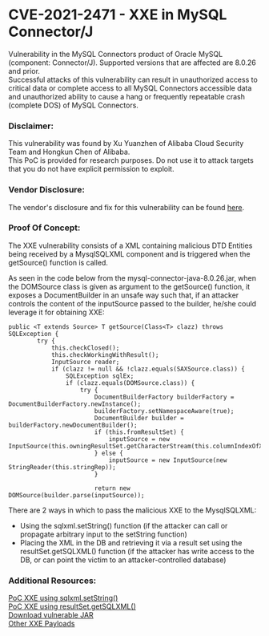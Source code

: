 # CVE-2021-2471 - XXE in MySQL Connector/J

Vulnerability in the MySQL Connectors product of Oracle MySQL (component: Connector/J). Supported versions that are affected are 8.0.26 and prior.
</br>
Successful attacks of this vulnerability can result in unauthorized access to critical data or complete access to all MySQL Connectors accessible data and unauthorized ability to cause a hang or frequently repeatable crash (complete DOS) of MySQL Connectors.

### Disclaimer:

This vulnerability was found by Xu Yuanzhen of Alibaba Cloud Security Team and Hongkun Chen of Alibaba.
</br>
This PoC is provided for research purposes. Do not use it to attack targets that you do not have explicit permission to exploit.

### Vendor Disclosure:

The vendor's disclosure and fix for this vulnerability can be found [here](https://www.oracle.com/security-alerts/cpuoct2021.html).

### Proof Of Concept:

The XXE vulnerability consists of a XML containing malicious DTD Entities being received by a MysqlSQLXML component and is triggered when the getSource() function is called.
</br>

As seen in the code below from the mysql-connector-java-8.0.26.jar, when the DOMSource class is given as argument to the getSource() function, it exposes a DocumentBuilder in an unsafe way such that, if an attacker controls the content of the inputSource passed to the builder, he/she could leverage it for obtaining XXE:

```
public <T extends Source> T getSource(Class<T> clazz) throws SQLException {
        try {
            this.checkClosed();
            this.checkWorkingWithResult();
            InputSource reader;
            if (clazz != null && !clazz.equals(SAXSource.class)) {
                SQLException sqlEx;
                if (clazz.equals(DOMSource.class)) {
                    try {
                        DocumentBuilderFactory builderFactory = DocumentBuilderFactory.newInstance();
                        builderFactory.setNamespaceAware(true);
                        DocumentBuilder builder = builderFactory.newDocumentBuilder();
                        if (this.fromResultSet) {
                            inputSource = new InputSource(this.owningResultSet.getCharacterStream(this.columnIndexOfXml));
                        } else {
                            inputSource = new InputSource(new StringReader(this.stringRep));
                        }

                        return new DOMSource(builder.parse(inputSource));
```

There are 2 ways in which to pass the malicious XXE to the MysqlSQLXML:
- Using the sqlxml.setString() function (if the attacker can call or propagate arbitrary input to the setString function)
- Placing the XML in the DB and retrieving it via a result set using the resultSet.getSQLXML() function (if the attacker has write access to the DB, or can point the victim to an attacker-controlled database)

### Additional Resources:

[PoC XXE using sqlxml.setString()](Test.java)
</br>
[PoC XXE using resultSet.getSQLXML()](https://github.com/SecCoder-Security-Lab/jdbc-sqlxml-xxe/blob/main/src/main/java/me/threedr3am/bug/jdbc/sqlxml/xxe/oracle/OracleJDBC.java)
</br>
[Download vulnerable JAR](https://downloads.mysql.com/archives/get/p/3/file/mysql-connector-java-8.0.26.zip)
</br>
[Other XXE Payloads](https://github.com/payloadbox/xxe-injection-payload-list)
